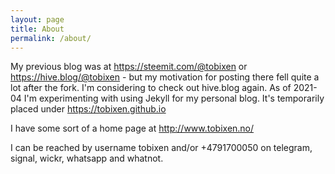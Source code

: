 ```yaml
---
layout: page
title: About
permalink: /about/
---
```


My previous blog was at https://steemit.com/@tobixen or https://hive.blog/@tobixen - but my motivation for posting there fell quite a lot after the fork.  I'm considering to check out hive.blog again.  As of 2021-04 I'm experimenting with using Jekyll for my personal blog.  It's temporarily placed under https://tobixen.github.io

I have some sort of a home page at http://www.tobixen.no/

I can be reached by username tobixen and/or +4791700050 on telegram, signal, wickr, whatsapp and whatnot.
